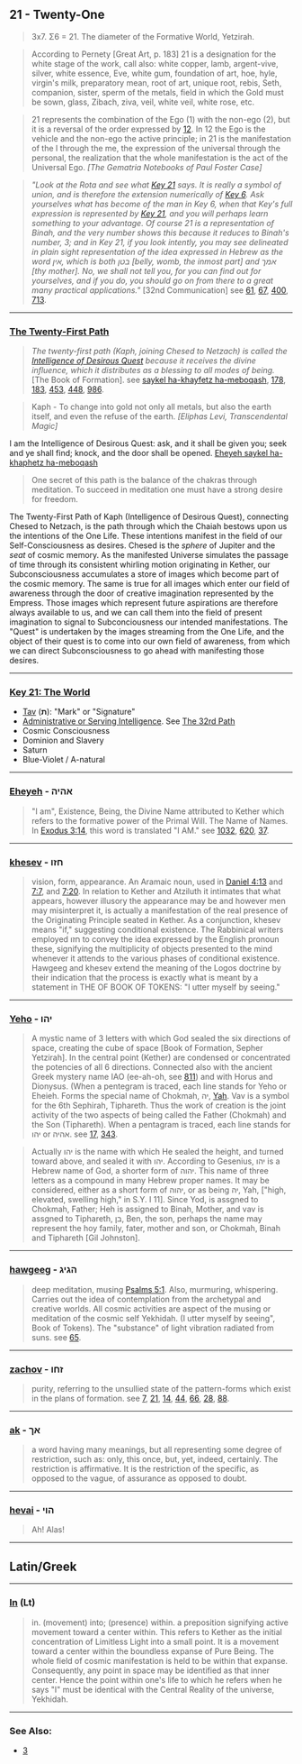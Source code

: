 ## 21 - Twenty-One
> 3x7. Σ6 = 21. The diameter of the Formative World, Yetzirah.

> According to Pernety [Great Art, p. 183] 21 is a designation for the white stage of the work, call also: white copper, lamb, argent-vive, silver, white essence, Eve, white gum, foundation of art, hoe, hyle, virgin's milk, preparatory mean, root of art, unique root, rebis, Seth, companion, sister, sperm of the metals, field in which the Gold must be sown, glass, Zibach, ziva, veil, white veil, white rose, etc.

> 21 represents the combination of the Ego (1) with the non-ego (2), but it is a reversal of the order expressed by [12](12). In 12 the Ego is the vehicle and the non-ego the active principle; in 21 is the manifestation of the I through the me, the expression of the universal through the personal, the realization that the whole manifestation is the act of the Universal Ego. *[The Gematria Notebooks of Paul Foster Case]*

> *"Look at the Rota and see what [Key 21](21) says. It is really a symbol of union, and is therefore the extension numerically of [Key 6](6). Ask yourselves what has become of the man in Key 6, when that Key's full expression is represented by [Key 21](21), and you will perhaps learn something to your advantage. Of course 21 is a representation of Binah, and the very number shows this because it reduces to Binah's number, 3; and in Key 21, if you look intently, you may see delineated in plain sight representation of the idea expressed in Hebrew as the word אין, which is both בטן [belly, womb, the inmost part] and אמך [thy mother]. No, we shall not tell you, for you can find out for yourselves, and if you do, you should go on from there to a great many practical applications."* [32nd Communication] see [61](61), [67](67), [400](400), [713](713).

---

### [The Twenty-First Path](/keys/K)
> *The twenty-first path (Kaph, joining Chesed to Netzach) is called the [Intelligence of Desirous Quest](/keys/ShKL.HChPTz.HMBVQSh) because it receives the divine influence, which it distributes as a blessing to all modes of being.* [The Book of Formation]. see [saykel ha-khayfetz ha-meboqash](986), [178](178), [183](183), [453](453), [448](448), [986](986).

> Kaph - To change into gold not only all metals, but also the earth itself, and even the refuse of the earth. *[Eliphas Levi, Transcendental Magic]*

I am the Intelligence of Desirous Quest: ask, and it shall be given you; seek and ye shall find; knock, and the door shall be opened. [Eheyeh saykel ha-khaphetz ha-meboqash](/keys/AHIH.ShKL.HChPTz.HMBVQSh)

> One secret of this path is the balance of the chakras through meditation. To succeed in meditation one must have a strong desire for freedom.

The Twenty-First Path of Kaph (Intelligence of Desirous Quest), connecting Chesed to Netzach, is the path through which the Chaiah bestows upon us the intentions of the One Life. These intentions manifest in the field of our Self-Consciousness as desires. Chesed is the *sphere* of Jupiter and the *seat* of cosmic memory. As the manifested Universe simulates the passage of time through its consistent whirling motion originating in Kether, our Subconsciousness accumulates a store of images which become part of the cosmic memory. The same is true for all images which enter our field of awareness through the door of creative imagination represented by the Empress. Those images which represent future aspirations are therefore always available to us, and we can call them into the field of present imagination to signal to Subconciousness our intended manifestations. The "Quest" is undertaken by the images streaming from the One Life, and the object of their quest is to come into our own field of awareness, from which we can direct Subconsciousness to go ahead with manifesting those desires.

---

### [Key 21: The World](/keys/Th)

- [Tav](/keys/Th) (**ת**): "Mark" or "Signature"
- [Administrative or Serving Intelligence](/keys/ShKL.NOBD). See [The 32rd Path](32)
- Cosmic Consciousness
- Dominion and Slavery
- Saturn
- Blue-Violet / A-natural

---

### [Eheyeh](/keys/AHIH) - אהיה
> "I am", Existence, Being, the Divine Name attributed to Kether which refers to the formative power of the Primal Will. The Name of Names. In [Exodus 3:14](http://biblehub.com/exodus/3-14.htm), this word is translated "I AM." see [1032](1032), [620](620), [37](37).

---

### [khesev](/keys/ChZV) - חזו
> vision, form, appearance. An Aramaic noun, used in [Daniel 4:13](http://biblehub.com/daniel/4-13.htm) and [7:7](http://biblehub.com/daniel/7-7.htm), and [7:20](http://biblehub.com/daniel/7-20.htm). In relation to Kether and Atziluth it intimates that what appears, however illusory the appearance may be and however men may misinterpret it, is actually a manifestation of the real presence of the Originating Principle seated in Kether. As a conjunction, khesev means "if," suggesting conditional existence. The Rabbinical writers employed חזו to convey the idea expressed by the English pronoun these, signifying the multiplicity of objects presented to the mind whenever it attends to the various phases of conditional existence. Hawgeeg and khesev extend the meaning of the Logos doctrine by their indication that the process is exactly what is meant by a statement in THE OF BOOK OF TOKENS: "I utter myself by seeing."

---

### [Yeho](/keys/IHV) - יהו
> A mystic name of 3 letters with which God sealed the six directions of space, creating the cube of space [Book of Formation, Sepher Yetzirah]. In the central point (Kether) are condensed or concentrated the potencies of all 6 directions. Connected also with the ancient Greek mystery name IAO (ee-ah-oh, see [811](811)) and with Horus and Dionysus. (When a pentegram is traced, each line stands for Yeho or Eheieh. Forms the special name of Chokmah, יה, [Yah](/keys/IH). Vav is a symbol for the 6th Sephirah, Tiphareth. Thus the work of creation is the joint activity of the two aspects of being called the Father (Chokmah) and the Son (Tiphareth). When a pentagram is traced, each line stands for יהו or אהיה. see [17](17), [343](343).

> Actually יהו is the name with which He sealed the height, and turned toward above, and sealed it with  יהו. According to Gesenius, יהו is a Hebrew name of God, a shorter form of יהוה. This name of three letters as a compound in many Hebrew proper names. It may be considered, either as a short form of יהוה, or as being יה, Yah, ["high, elevated, swelling high," in S.Y. I 11]. Since Yod, is assgned to Chokmah, Father; Heh is assigned to Binah, Mother, and vav is assgned to Tiphareth, בן, Ben, the son, perhaps the name may represent the hoy family, fater, mother and son, or Chokmah, Binah and Tiphareth [Gil Johnston].

---

### [hawgeeg](/keys/HGIG) - הגיג
> deep meditation, musing [Psalms 5:1](http://biblehub.com/psalms/5-1.htm). Also, murmuring, whispering. Carries out the idea of contemplation from the archetypal and creative worlds. All cosmic activities are aspect of the musing or meditation of the cosmic self Yekhidah. (I utter myself by seeing", Book of Tokens). The "substance" of light vibration radiated from suns. see [65](65).

---

### [zachov](/keys/ZChV) - זחו
> purity, referring to the unsullied state of the pattern-forms which exist in the plans of formation. see [7](7), [21](21), [14](14), [44](44), [66](66), [28](28), [88](88).


---

### [ak](/keys/AK) - אך
> a word having many meanings, but all representing some degree of restriction, such as: only, this once, but, yet, indeed, certainly. The restriction is affirmative. It is the restriction of the specific, as opposed to the vague, of assurance as opposed to doubt.

---

### [hevai](/keys/HVI) - הוי
> Ah! Alas!

---

## Latin/Greek

---

### [In](/latin?word=in) (Lt)
> in. (movement) into; (presence) within. a preposition signifying active movement toward a center within. This refers to Kether as the initial concentration of Limitless Light into a small point. It is a movement toward a center within the boundless expanse of Pure Being. The whole field of cosmic manifestation is held to be within that expanse. Consequently, any point in space may be identified as that inner center. Hence the point within one's life to which he refers when he says "I" must be identical with the Central Reality of the universe, Yekhidah.

---

### See Also:

- [3](3)
